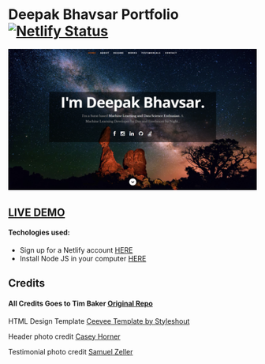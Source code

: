 # Deepak Bhavsar Portfolio      [![Netlify Status](https://api.netlify.com/api/v1/badges/a176b615-bab4-4d2d-b367-3d2408239f20/deploy-status)](https://app.netlify.com/sites/deepakbhavsar/deploys)

![ReactJS Resume Website Template](resume-screenshot.png?raw=true "ReactJS Resume Website Template")

## <a href="https://www.deepakbhavsar.codes/">LIVE DEMO</a>

#### Techologies used:
- Sign up for a Netlify account <a href='https://www.netlify.com'>HERE</a>
- Install Node JS in your computer <a href='https://nodejs.org/en/'>HERE</a>

## Credits

#### All Credits Goes to Tim Baker <a href='https://github.com/tbakerx/react-resume-template'>Original Repo</a>


HTML Design Template
<a href="https://www.styleshout.com/free-templates/ceevee/">Ceevee Template by Styleshout</a>

Header photo credit
<a href="https://unsplash.com/@mischievous_penguins?utm_medium=referral&amp;utm_campaign=photographer-credit&amp;utm_content=creditBadge">Casey Horner</a>

Testimonial photo credit
<a href="https://unsplash.com/@samuelzeller?utm_medium=referral&amp;utm_campaign=photographer-credit&amp;utm_content=creditBadge">Samuel Zeller</a>
